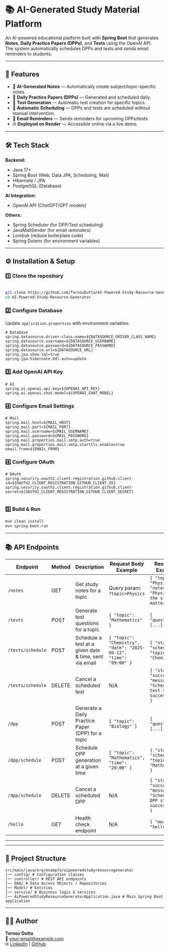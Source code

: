 # 📚 AI-Generated Study Material Platform

An AI-powered educational platform built with **Spring Boot** that generates **Notes**, **Daily Practice Papers (DPPs)**, and **Tests** using the OpenAI API.  
The system automatically schedules DPPs and tests and sends email reminders to students.

---

## 🚀 Features

- 🤖 **AI-Generated Notes** — Automatically create subject/topic-specific notes.
- 📄 **Daily Practice Papers (DPPs)** — Generated and scheduled daily.
- 📝 **Test Generation** — Automatic test creation for specific topics.
- 📅 **Automatic Scheduling** — DPPs and tests are scheduled without manual intervention.
- 📧 **Email Reminders** — Sends reminders for upcoming DPPs/tests.
- 🌐 **Deployed on Render** — Accessible online via a live demo.

---

## 🛠 Tech Stack

**Backend:**
- Java 17+
- Spring Boot (Web, Data JPA, Scheduling, Mail)
- Hibernate / JPA
- PostgreSQL (Database)

**AI Integration:**
- OpenAI API (ChatGPT/GPT models)

**Others:**
- Spring Scheduler (for DPP/Test scheduling)
- JavaMailSender (for email reminders)
- Lombok (reduce boilerplate code)
- Spring Dotenv (for environment variables)

---

## ⚙️ Installation & Setup

### 1️⃣ Clone the repository
```bash

git clone https://github.com/TornovDutta/AI-Powered-Study-Resource-Generator.git
cd AI-Powered-Study-Resource-Generator

```

### 2️⃣ Configure Database
Update `application.properties`  with environment variables:

```properties
# Database
spring.datasource.driver-class-name=${DATASOURCE_DRIVER_CLASS_NAME}
spring.datasource.username=${DATASOURCE_USERNAME}
spring.datasource.password=${DATASOURCE_PASSWORD}
spring.datasource.url=${DATASOURCE_URL}
spring.jpa.show-sql=true
spring.jpa.hibernate.ddl-auto=update

```

### 3️⃣ Add OpenAI API Key
```properties
# AI
spring.ai.openai.api-key=${OPENAI_API_KEY}
spring.ai.openai.chat.model=${OPENAI_CHAT_MODEL}

```

### 4️⃣ Configure Email Settings
```properties
# Mail
spring.mail.host=${MAIL_HOST}
spring.mail.port=${MAIL_PORT}
spring.mail.username=${MAIL_USERNAME}
spring.mail.password=${MAIL_PASSWORD}
spring.mail.properties.mail.smtp.auth=true
spring.mail.properties.mail.smtp.starttls.enable=true
email.from=${EMAIL_FROM}

```

### 4️⃣ Configure OAuth
```properties
# OAuth
spring.security.oauth2.client.registration.github.client-id=${OAUTH2_CLIENT_REGISTRATION_GITHUB_CLIENT_ID}
spring.security.oauth2.client.registration.github.client-secret=${OAUTH2_CLIENT_REGISTRATION_GITHUB_CLIENT_SECRET}


```

### 5️⃣ Build & Run
```bash
mvn clean install
mvn spring-boot:run
```

---

## 📚 API Endpoints

| Endpoint            | Method  | Description                                        | Request Body Example                                                                 | Response Example |
|---------------------|---------|----------------------------------------------------|---------------------------------------------------------------------------------------|-----------------|
| `/notes`            | GET     | Get study notes for a topic                        | Query param: `?topic=Physics`                                                         | `{ "topic": "Physics", "notes": "Physics is the study of matter..." }` |
| `/tests`            | POST    | Generate test questions for a topic                | `{ "topic": "Mathematics" }`                                                          | `{ "questions": [...] }` |
| `/tests/schedule`   | POST    | Schedule a test at a given date & time, sent via email | `{ "topic": "Chemistry", "date": "2025-09-12", "time": "09:00" }`                     | `{ "status": "scheduled", "topic": "Chemistry" }` |
| `/tests/schedule`   | DELETE  | Cancel a scheduled test                            | N/A                                                                                   | `{ "status": "success", "message": "Scheduled test stopped successfully" }` |
| `/dpp`              | POST    | Generate a Daily Practice Paper (DPP) for a topic  | `{ "topic": "Biology" }`                                                              | `{ "questions": [...] }` |
| `/dpp/schedule`     | POST    | Schedule DPP generation at a given time            | `{ "topic": "Mathematics", "time": "20:00" }`                                         | `{ "status": "scheduled", "topic": "Mathematics" }` |
| `/dpp/schedule`     | DELETE  | Cancel a scheduled DPP                             | N/A                                                                                   | `{ "status": "success", "message": "Scheduled DPP stopped successfully" }` |
| `/hello`            | GET     | Health check endpoint                              | N/A                                                                                   | `{ "message": "hello" }` |

---


---

## 📂 Project Structure
```
src/main/java/org/example/aipoweredstudyresourcegenerator
│── config/ # Configuration classes 
│── controller/ # REST API endpoints
│── DAO/ # Data Access Objects / Repositories
│── Model/ # Entities 
│── service/ # Business logic & services
│── AiPoweredStudyResourceGeneratorApplication.java # Main Spring Boot application
```

---



## 👨‍💻 Author
**Tornov Dutta**  
📧 your-email@example.com  
🌐 [LinkedIn](https://linkedin.com/in/yourprofile) | [GitHub](https://github.com/yourusername)
